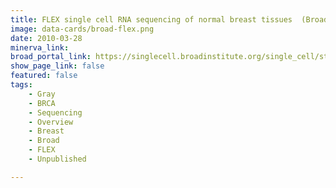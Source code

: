 ```yaml
---
title: FLEX single cell RNA sequencing of normal breast tissues  (Broad SCP2910)
image: data-cards/broad-flex.png
date: 2010-03-28
minerva_link:
broad_portal_link: https://singlecell.broadinstitute.org/single_cell/study/SCP2910
show_page_link: false
featured: false
tags:
    - Gray
    - BRCA
    - Sequencing
    - Overview
    - Breast
    - Broad
    - FLEX
    - Unpublished

---
```

